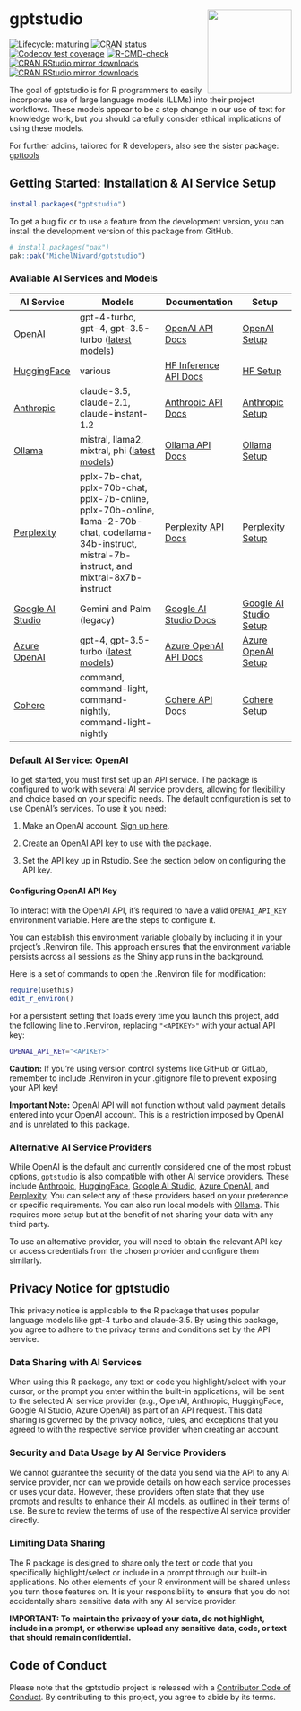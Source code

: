 
<!-- README.md is generated from README.Rmd. Please edit that file -->

# gptstudio <a href="https://michelnivard.github.io/gptstudio/"><img src="man/figures/logo.png" align="right" height="150"/>

<!-- badges: start -->

[![Lifecycle:
maturing](https://img.shields.io/badge/lifecycle-experimental-orange.svg)](https://lifecycle.r-lib.org/articles/stages.html#experimental)
[![CRAN
status](https://www.r-pkg.org/badges/version/gptstudio)](https://CRAN.R-project.org/package=gptstudio)
[![Codecov test
coverage](https://codecov.io/gh/MichelNivard/gptstudio/branch/main/graph/badge.svg)](https://app.codecov.io/gh/MichelNivard/gptstudio?branch=main)
[![R-CMD-check](https://github.com/MichelNivard/gptstudio/actions/workflows/R-CMD-check.yaml/badge.svg)](https://github.com/MichelNivard/gptstudio/actions/workflows/R-CMD-check.yaml)
[![CRAN RStudio mirror
downloads](https://cranlogs.r-pkg.org/badges/gptstudio)](https://www.r-pkg.org/pkg/gptstudio)
[![CRAN RStudio mirror
downloads](https://cranlogs.r-pkg.org/badges/grand-total/gptstudio)](https://www.r-pkg.org/pkg/gptstudio)

<!-- badges: end -->

The goal of gptstudio is for R programmers to easily incorporate use of
large language models (LLMs) into their project workflows. These models
appear to be a step change in our use of text for knowledge work, but
you should carefully consider ethical implications of using these
models.

For further addins, tailored for R developers, also see the sister
package: [gpttools](https://jameshwade.github.io/gpttools/)

## Getting Started: Installation & AI Service Setup

``` r
install.packages("gptstudio")
```

To get a bug fix or to use a feature from the development version, you
can install the development version of this package from GitHub.

``` r
# install.packages("pak")
pak::pak("MichelNivard/gptstudio")
```

### Available AI Services and Models

| AI Service | Models | Documentation | Setup |
|----|----|----|----|
| [OpenAI](https://platform.openai.com) | gpt-4-turbo, gpt-4, gpt-3.5-turbo ([latest models](https://platform.openai.com/docs/models)) | [OpenAI API Docs](https://platform.openai.com/docs/api-reference) | [OpenAI Setup](https://michelnivard.github.io/gptstudio/articles/openai.html) |
| [HuggingFace](https://huggingface.co/) | various | [HF Inference API Docs](https://huggingface.co/docs/hub/models-inference) | [HF Setup](https://michelnivard.github.io/gptstudio/articles/huggingface.html) |
| [Anthropic](https://docs.anthropic.com/claude/docs/guide-to-anthropics-prompt-engineering-resources) | claude-3.5, claude-2.1, claude-instant-1.2 | [Anthropic API Docs](https://docs.anthropic.com/claude/reference/getting-started-with-the-api) | [Anthropic Setup](https://michelnivard.github.io/gptstudio/articles/anthropic.html) |
| [Ollama](https://ollama.com/) | mistral, llama2, mixtral, phi ([latest models](https://ollama.com/library)) | [Ollama API Docs](https://github.com/ollama/ollama/blob/main/docs/api.md) | [Ollama Setup](https://michelnivard.github.io/gptstudio/articles/ollama.html) |
| [Perplexity](https://www.perplexity.ai) | pplx-7b-chat, pplx-70b-chat, pplx-7b-online, pplx-70b-online, llama-2-70b-chat, codellama-34b-instruct, mistral-7b-instruct, and mixtral-8x7b-instruct | [Perplexity API Docs](https://docs.perplexity.ai/reference/post_chat_completions) | [Perplexity Setup](https://michelnivard.github.io/gptstudio/articles/perplexity.html) |
| [Google AI Studio](https://ai.google.dev/tutorials/ai-studio_quickstart) | Gemini and Palm (legacy) | [Google AI Studio Docs](https://ai.google.dev/docs) | [Google AI Studio Setup](https://michelnivard.github.io/gptstudio/articles/google.html) |
| [Azure OpenAI](https://learn.microsoft.com/en-us/azure/ai-services/openai/overview) | gpt-4, gpt-3.5-turbo ([latest models](https://learn.microsoft.com/en-us/azure/ai-services/openai/concepts/models#gpt-4-and-gpt-4-turbo-preview)) | [Azure OpenAI API Docs](https://learn.microsoft.com/en-us/azure/ai-services/openai/quickstart?tabs=command-line,python&pivots=rest-api) | [Azure OpenAI Setup](https://michelnivard.github.io/gptstudio/articles/azure.html) |
| [Cohere](https://cohere.com/) | command, command-light, command-nightly, command-light-nightly | [Cohere API Docs](https://docs.cohere.com/) | [Cohere Setup](https://michelnivard.github.io/gptstudio/articles/cohere.html) |

### Default AI Service: OpenAI

To get started, you must first set up an API service. The package is
configured to work with several AI service providers, allowing for
flexibility and choice based on your specific needs. The default
configuration is set to use OpenAI’s services. To use it you need:

1.  Make an OpenAI account. [Sign up here](https://openai.com/api/).

2.  [Create an OpenAI API
    key](https://platform.openai.com/account/api-keys) to use with the
    package.

3.  Set the API key up in Rstudio. See the section below on configuring
    the API key.

#### Configuring OpenAI API Key

To interact with the OpenAI API, it’s required to have a valid
`OPENAI_API_KEY` environment variable. Here are the steps to configure
it.

You can establish this environment variable globally by including it in
your project’s .Renviron file. This approach ensures that the
environment variable persists across all sessions as the Shiny app runs
in the background.

Here is a set of commands to open the .Renviron file for modification:

``` r
require(usethis)
edit_r_environ()
```

For a persistent setting that loads every time you launch this project,
add the following line to .Renviron, replacing `"<APIKEY>"` with your
actual API key:

``` bash
OPENAI_API_KEY="<APIKEY>"
```

**Caution:** If you’re using version control systems like GitHub or
GitLab, remember to include .Renviron in your .gitignore file to prevent
exposing your API key!

**Important Note:** OpenAI API will not function without valid payment
details entered into your OpenAI account. This is a restriction imposed
by OpenAI and is unrelated to this package.

### Alternative AI Service Providers

While OpenAI is the default and currently considered one of the most
robust options, `gptstudio` is also compatible with other AI service
providers. These include
[Anthropic](https://michelnivard.github.io/gptstudio/articles/anthropic.html),
[HuggingFace](https://michelnivard.github.io/gptstudio/articles/huggingface.html),
[Google AI
Studio](https://michelnivard.github.io/gptstudio/articles/google.html),
[Azure
OpenAI](https://michelnivard.github.io/gptstudio/articles/azure.html),
and
[Perplexity](https://michelnivard.github.io/gptstudio/articles/perplexity.html).
You can select any of these providers based on your preference or
specific requirements. You can also run local models with
[Ollama](https://michelnivard.github.io/gptstudio/articles/ollama.html).
This requires more setup but at the benefit of not sharing your data
with any third party.

To use an alternative provider, you will need to obtain the relevant API
key or access credentials from the chosen provider and configure them
similarly.

## Privacy Notice for gptstudio

This privacy notice is applicable to the R package that uses popular
language models like gpt-4 turbo and claude-3.5. By using this package,
you agree to adhere to the privacy terms and conditions set by the API
service.

### Data Sharing with AI Services

When using this R package, any text or code you highlight/select with
your cursor, or the prompt you enter within the built-in applications,
will be sent to the selected AI service provider (e.g., OpenAI,
Anthropic, HuggingFace, Google AI Studio, Azure OpenAI) as part of an
API request. This data sharing is governed by the privacy notice, rules,
and exceptions that you agreed to with the respective service provider
when creating an account.

### Security and Data Usage by AI Service Providers

We cannot guarantee the security of the data you send via the API to any
AI service provider, nor can we provide details on how each service
processes or uses your data. However, these providers often state that
they use prompts and results to enhance their AI models, as outlined in
their terms of use. Be sure to review the terms of use of the respective
AI service provider directly.

### Limiting Data Sharing

The R package is designed to share only the text or code that you
specifically highlight/select or include in a prompt through our
built-in applications. No other elements of your R environment will be
shared unless you turn those features on. It is your responsibility to
ensure that you do not accidentally share sensitive data with any AI
service provider.

**IMPORTANT: To maintain the privacy of your data, do not highlight,
include in a prompt, or otherwise upload any sensitive data, code, or
text that should remain confidential.**

## Code of Conduct

Please note that the gptstudio project is released with a [Contributor
Code of
Conduct](https://github.com/MichelNivard/gptstudio/blob/main/.github/CODE_OF_CONDUCT.md).
By contributing to this project, you agree to abide by its terms.
